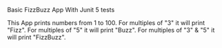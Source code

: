Basic FizzBuzz App With Junit 5 tests

This App prints numbers from 1 to 100. 
For multiples of "3" it will print "Fizz". 
For multiples of "5" it will print "Buzz". 
For multiples of "3" & "5" it will print "FizzBuzz".
